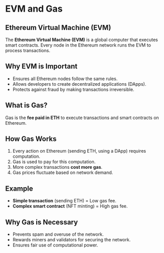 # EVM and Gas

## Ethereum Virtual Machine (EVM)  
The **Ethereum Virtual Machine (EVM)** is a global computer that executes smart contracts. Every node in the Ethereum network runs the EVM to process transactions.

## Why EVM is Important  
- Ensures all Ethereum nodes follow the same rules.  
- Allows developers to create decentralized applications (DApps).  
- Protects against fraud by making transactions irreversible.  

## What is Gas?  
Gas is the **fee paid in ETH** to execute transactions and smart contracts on Ethereum.

## How Gas Works  
1. Every action on Ethereum (sending ETH, using a DApp) requires computation.  
2. Gas is used to pay for this computation.  
3. More complex transactions **cost more gas**.  
4. Gas prices fluctuate based on network demand.  

## Example  
- **Simple transaction** (sending ETH) = Low gas fee.  
- **Complex smart contract** (NFT minting) = High gas fee.  

## Why Gas is Necessary  
- Prevents spam and overuse of the network.  
- Rewards miners and validators for securing the network.  
- Ensures fair use of computational power.  
